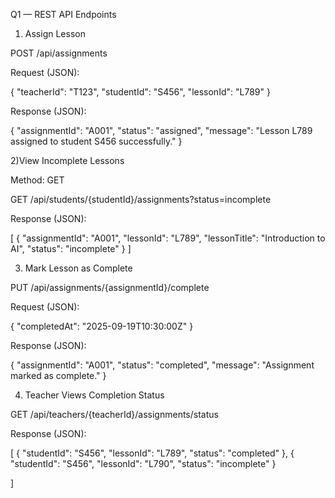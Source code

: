 Q1 — REST API Endpoints

1) Assign Lesson

POST /api/assignments

Request (JSON):

{
    "teacherId": "T123",
    "studentId": "S456",
    "lessonId": "L789"
}

Response (JSON):

{
    "assignmentId": "A001",
    "status": "assigned",
    "message": "Lesson L789 assigned to student S456 successfully."
}


2)View Incomplete Lessons

Method: GET

GET /api/students/{studentId}/assignments?status=incomplete

Response (JSON):

[
  {
    "assignmentId": "A001",
    "lessonId": "L789",
    "lessonTitle": "Introduction to AI",
    "status": "incomplete"
  }
]


3) Mark Lesson as Complete

PUT /api/assignments/{assignmentId}/complete

Request (JSON):

{
  "completedAt": "2025-09-19T10:30:00Z"
}

Response (JSON):

{
  "assignmentId": "A001",
  "status": "completed",
  "message": "Assignment marked as complete."
}


4) Teacher Views Completion Status

GET /api/teachers/{teacherId}/assignments/status

Response (JSON):

[
  {
    "studentId": "S456",
    "lessonId": "L789",
    "status": "completed"
  },
  {
    "studentId": "S456",
    "lessonId": "L790",
    "status": "incomplete"
  }

]



